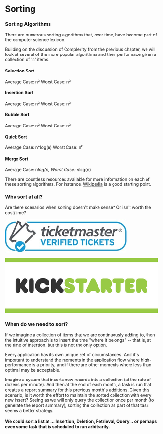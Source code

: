 # Sorting

### Sorting Algorithms

There are numerous sorting algorithms that, over time, have become part of the computer science lexicon.

Building on the discussion of Complexity from the previous chapter, we will look at several of the more popular algorithms and their performace given a collection of 'n' items.

#### Selection Sort
Average Case: n²
Worst Case: n²

#### Insertion Sort
Average Case: n²
Worst Case: n²

#### Bubble Sort
Average Case: n²
Worst Case: n²

#### Quick Sort
Average Case: n*log(n)
Worst Case: n²

#### Merge Sort
Average Case: n*log(n)
Worst Case: n*log(n)

There are countless resources available for more information on each of these sorting algorithms. For instance, [Wikipedia](https://en.wikipedia.org/wiki/Sorting_algorithm) is a good starting point.


### Why sort at all?

Are there scenarios when sorting doesn't make sense? Or isn't worth the cost/time?

![Ticketmaster](images/ticketmaster.jpg "Ticketmaster")

![Kickstarter](images/kickstarter.png "Kickstarter")


### When do we need to sort?

If we imagine a collection of items that we are continuously adding to, then the intuitive approach is to insert the time "where it belongs" -- that is, at the time of insertion. But this is not the only option.

Every application has its own unique set of circumstances. And it's important to understand the moments in the application flow where high-performance is a priority, and if there are other moments where less than optimal may be acceptable.

Imagine a system that inserts new records into a collection (at the rate of dozens per minute). And then at the end of each month, a task is run that creates a report summary for this previous month's additions. Given this scenario, is it worth the effort to maintain the sorted collection with every new insert? Seeing as we will only query the collection once per month (to generate the report summary), sorting the collection as part of that task seems a better strategy.

#### We could sort a list at ... Insertion, Deletion, Retrieval, Query... or perhaps even some task that is scheduled to run arbitrarily.